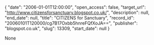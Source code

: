 {
  "date": "2006-01-01T12:00:00", 
  "open_access": false, 
  "target_url": "http://www.citizensforsanctuary.blogspot.co.uk/", 
  "description": null, 
  "end_date": null, 
  "title": "CITIZENS for Sanctuary", 
  "record_id": "20060101T120000/cg7B17Oxbb5hnreFQfXoJA==", 
  "publisher": "blogspot.co.uk", 
  "slug": 13309, 
  "start_date": null
}

None